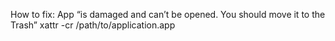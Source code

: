How to fix: App “is damaged and can’t be opened. You should move it to the Trash”
xattr -cr /path/to/application.app